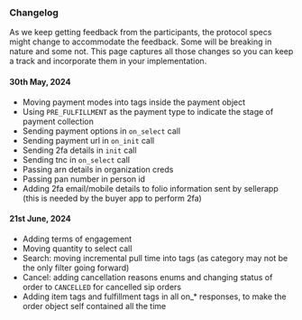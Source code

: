 ### Changelog

As we keep getting feedback from the participants, the protocol specs might change to accommodate the feedback. Some will be breaking in nature and some not. This page captures all those changes so you can keep a track and incorporate them in your implementation.

#### 30th May, 2024
- Moving payment modes into tags inside the payment object
- Using `PRE_FULFILLMENT` as the payment type to indicate the stage of payment collection
- Sending payment options in `on_select` call
- Sending payment url in `on_init` call
- Sending 2fa details in `init` call
- Sending tnc in `on_select` call
- Passing arn details in organization creds
- Passing pan number in person id
- Adding 2fa email/mobile details to folio information sent by sellerapp (this is needed by the buyer app to perform 2fa)

#### 21st June, 2024
- Adding terms of engagement
- Moving quantity to select call
- Search: moving incremental pull time into tags (as category may not be the only filter going forward)
- Cancel: adding cancellation reasons enums and changing status of order to `CANCELLED` for cancelled sip orders
- Adding item tags and fulfillment tags in all on_* responses, to make the order object self contained all the time